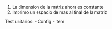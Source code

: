 1) La dimension de la matriz ahora es constante
2) Imprimo un espacio de mas al final de la matriz

Test unitarios:
    - Config
    - Item